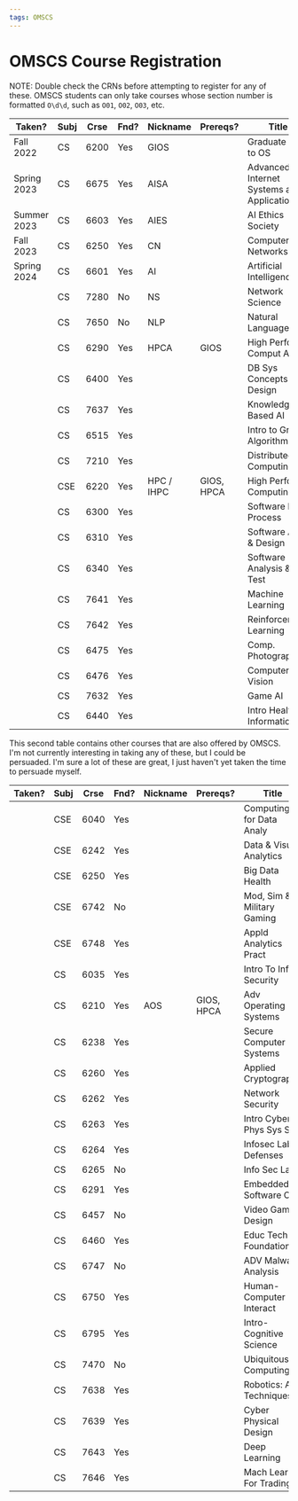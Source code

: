 ```yaml
---
tags: OMSCS
---
```


# OMSCS Course Registration

NOTE: Double check the CRNs before attempting to register for any of these. OMSCS students can only take courses whose section number is formatted `O\d\d`, such as `O01`, `O02`, `O03`, etc.

| Taken?      | Subj | Crse | Fnd? | Nickname   | Prereqs?   | Title                                      |
| ----------- | ---- | ---- | ---- | ---------- | ---------- | ------------------------------------------ |
| Fall 2022   | CS   | 6200 | Yes  | GIOS       |            | Graduate Intro to OS                       |
| Spring 2023 | CS   | 6675 | Yes  | AISA       |            | Advanced Internet Systems and Applications |
| Summer 2023 | CS   | 6603 | Yes  | AIES       |            | AI Ethics Society                          |
| Fall 2023   | CS   | 6250 | Yes  | CN         |            | Computer Networks                          |
| Spring 2024 | CS   | 6601 | Yes  | AI         |            | Artificial Intelligence                    |
|             | CS   | 7280 | No   | NS         |            | Network Science                            |
|             | CS   | 7650 | No   | NLP        |            | Natural Language                           |
|             | CS   | 6290 | Yes  | HPCA       | GIOS       | High Perform Comput Arch                   |
|             | CS   | 6400 | Yes  |            |            | DB Sys Concepts & Design                   |
|             | CS   | 7637 | Yes  |            |            | Knowledge-Based AI                         |
|             | CS   | 6515 | Yes  |            |            | Intro to Grad Algorithms                   |
|             | CS   | 7210 | Yes  |            |            | Distributed Computing                      |
|             | CSE  | 6220 | Yes  | HPC / IHPC | GIOS, HPCA | High Perform Computing                     |
|             | CS   | 6300 | Yes  |            |            | Software Dev Process                       |
|             | CS   | 6310 | Yes  |            |            | Software Arch & Design                     |
|             | CS   | 6340 | Yes  |            |            | Software Analysis & Test                   |
|             | CS   | 7641 | Yes  |            |            | Machine Learning                           |
|             | CS   | 7642 | Yes  |            |            | Reinforcement Learning                     |
|             | CS   | 6475 | Yes  |            |            | Comp. Photography                          |
|             | CS   | 6476 | Yes  |            |            | Computer Vision                            |
|             | CS   | 7632 | Yes  |            |            | Game AI                                    |
|             | CS   | 6440 | Yes  |            |            | Intro Health Informatics                   |

This second table contains other courses that are also offered by OMSCS. I'm not currently interesting in taking any of these, but I could be persuaded. I'm sure a lot of these are great, I just haven't yet taken the time to persuade myself.

| Taken? | Subj | Crse | Fnd? | Nickname | Prereqs?   | Title                      |
| ------ | ---- | ---- | ---- | -------- | ---------- | -------------------------- |
|        | CSE  | 6040 | Yes  |          |            | Computing for Data Analy   |
|        | CSE  | 6242 | Yes  |          |            | Data & Visual Analytics    |
|        | CSE  | 6250 | Yes  |          |            | Big Data Health            |
|        | CSE  | 6742 | No   |          |            | Mod, Sim & Military Gaming |
|        | CSE  | 6748 | Yes  |          |            | Appld Analytics Pract      |
|        | CS   | 6035 | Yes  |          |            | Intro To Info Security     |
|        | CS   | 6210 | Yes  | AOS      | GIOS, HPCA | Adv Operating Systems      |
|        | CS   | 6238 | Yes  |          |            | Secure Computer Systems    |
|        | CS   | 6260 | Yes  |          |            | Applied Cryptography       |
|        | CS   | 6262 | Yes  |          |            | Network Security           |
|        | CS   | 6263 | Yes  |          |            | Intro Cyber Phys Sys Sec   |
|        | CS   | 6264 | Yes  |          |            | Infosec Labs: Defenses     |
|        | CS   | 6265 | No   |          |            | Info Sec Lab               |
|        | CS   | 6291 | Yes  |          |            | Embedded Software Opt.     |
|        | CS   | 6457 | No   |          |            | Video Game Design          |
|        | CS   | 6460 | Yes  |          |            | Educ Tech-Foundations      |
|        | CS   | 6747 | No   |          |            | ADV Malware Analysis       |
|        | CS   | 6750 | Yes  |          |            | Human-Computer Interact    |
|        | CS   | 6795 | Yes  |          |            | Intro-Cognitive Science    |
|        | CS   | 7470 | No   |          |            | Ubiquitous Computing       |
|        | CS   | 7638 | Yes  |          |            | Robotics: AI Techniques    |
|        | CS   | 7639 | Yes  |          |            | Cyber Physical Design      |
|        | CS   | 7643 | Yes  |          |            | Deep Learning              |
|        | CS   | 7646 | Yes  |          |            | Mach Learn For Trading     |
